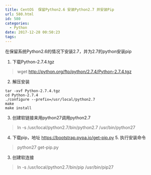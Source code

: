 ```yaml
---
title: CentOS  保留Python2.6 安装Python2.7 并安装Pip
url: 580.html
id: 580
categories:
  - Python
date: 2017-12-28 00:50:23
tags:
---
```


在保留系统Python2.6的情况下安装2.7，并为2.7的python安装pip  

1. 下载Python-2.7.4.tgz
>wget http://python.org/ftp/python/2.7.4/Python-2.7.4.tgz

2. 解压安装
```
tar -xvf Python-2.7.4.tgz
cd Python-2.7.4
./configure --prefix=/usr/local/python2.7
make
make install
```
3. 创建软链接来用python27调用python2.7

>ln -s /usr/local/python2.7/bin/python2.7 /usr/bin/python27

4. 下载pip，地址 https://bootstrap.pypa.io/get-pip.py 5. 执行安装命令

>python27 get-pip.py

3. 创建软连接

>ln -s /usr/local/python2.7/bin/pip /usr/bin/pip27
